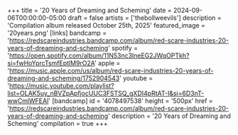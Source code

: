 +++
title = '20 Years of Dreaming and Scheming'
date = 2024-09-06T00:00:00-05:00
draft = false
artists = ['thebollweevils']
description = 'Compilation album released October 25th, 2025'
featured_image = '20years.png'
[links]
    bandcamp = 'https://redscareindustries.bandcamp.com/album/red-scare-industries-20-years-of-dreaming-and-scheming'
    spotify = 'https://open.spotify.com/album/11N53nc3lneEG2JWqOPTkh?si=fwHoYprcTsmfEptlM9rO2A'
    apple = 'https://music.apple.com/us/album/red-scare-industries-20-years-of-dreaming-and-scheming/1752904543'
    youtube = 'https://music.youtube.com/playlist?list=OLAK5uy_nBVZpApfjocUUC3FSTSQ_gXDI4pRtAT-I&si=6D3nT-wwCmlWFEAl'
[bandcamp]
id = '4078497538'
height = '500px'
href = 'https://redscareindustries.bandcamp.com/album/red-scare-industries-20-years-of-dreaming-and-scheming'
description = '20 Years of Dreaming and Scheming'
compilation = true
+++
